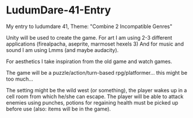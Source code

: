 # LudumDare-41-Entry
My entry to ludumdare 41, Theme: "Combine 2 Incompatible Genres"

Unity will be used to create the game. 
For art I am using 2-3 different applications (firealpacha, aseprite, marmoset hexels 3)
And for music and sound I am using Lmms (and maybe audacity).

For aesthetics I take inspiration from the old game and watch games.

The game will be a puzzle/action/turn-based rpg/platformer... this might be too much...

The setting might be the wild west (or something), the player wakes up in a cell room from which he/she can escape.
The player will be able to attack enemies using punches, potions for regaining health must be picked up before use (also: items will be in the game).

